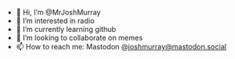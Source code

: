 - 👋 Hi, I’m @MrJoshMurray
- 👀 I’m interested in radio
- 🌱 I’m currently learning github
- 💞️ I’m looking to collaborate on memes
- 📫 How to reach me:  Mastodon @joshmurray@mastodon.social

<!---
MrJoshMurray/MrJoshMurray is a ✨ special ✨ repository because its `README.md` (this file) appears on your GitHub profile.
You can click the Preview link to take a look at your changes.
--->
